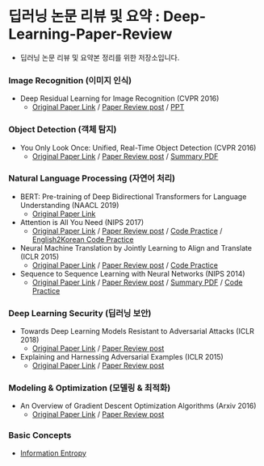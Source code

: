 # 딥러닝 논문 리뷰 및 요약 : Deep-Learning-Paper-Review

* 딥러닝 논문 리뷰 및 요약본 정리를 위한 저장소입니다.

### Image Recognition (이미지 인식)
* Deep Residual Learning for Image Recognition (CVPR 2016)
    * [Original Paper Link](https://arxiv.org/abs/1512.03385) / [Paper Review post](https://songsite123.tistory.com/62) / [PPT](https://github.com/Song-Joo-Young/Deep-Learning-Paper-Review/blob/main/PPT/ResNet%20Paper%20Review.pdf)
      
### Object Detection (객체 탐지)
* You Only Look Once: Unified, Real-Time Object Detection (CVPR 2016)
    * [Original Paper Link](https://arxiv.org/abs/1506.02640) / [Paper Review post](https://songsite123.tistory.com/64) / [Summary PDF](https://github.com/Song-Joo-Young/Deep-Learning-Paper-Review/blob/main/Summary%20PDF/Summary__You_Only_Look_Once__Unified__Real_Time_Object_Detection__CVPR_2016.pdf)

### Natural Language Processing (자연어 처리)
* BERT: Pre-training of Deep Bidirectional Transformers for Language Understanding (NAACL 2019)
     * [Original Paper Link](https://arxiv.org/pdf/1810.04805.pdf)
* Attention is All You Need (NIPS 2017)
    * [Original Paper Link](https://arxiv.org/pdf/1706.03762.pdf) / [Paper Review post](https://songsite123.tistory.com/76) / [Code Practice]() / [English2Korean Code Practice](https://github.com/Song-Joo-Young/Deep-Learning-Paper-Review/blob/main/Code%20Practice/Attention_is_All_You_Need_Tutorial_(English_to_Korean).ipynb)
* Neural Machine Translation by Jointly Learning to Align and Translate (ICLR 2015)
    * [Original Paper Link](https://arxiv.org/pdf/1409.0473.pdf) / [Paper Review post](https://songsite123.tistory.com/75) / [Code Practice](https://github.com/Song-Joo-Young/Deep-Learning-Paper-Review/blob/main/Code%20Practice/Neural_Machine_Translation_by_Jointly_Learning_to_Align_and_Translate.ipynb)
* Sequence to Sequence Learning with Neural Networks (NIPS 2014)
    * [Original Paper Link](https://arxiv.org/pdf/1409.3215.pdf) / [Paper Review post](https://songsite123.tistory.com/74) / [Summary PDF](https://github.com/Song-Joo-Young/Deep-Learning-Paper-Review/blob/main/Summary%20PDF/Summary__Sequence_to_Sequence_Learning_with_Neural_Networks__2014_NIPS_.pdf) / [Code Practice](https://github.com/Song-Joo-Young/Deep-Learning-Paper-Review/blob/main/Code%20Practice/Sequence_to_Sequence_Learning_with_Neural_Networks.ipynb)

### Deep Learning Security (딥러닝 보안)
* Towards Deep Learning Models Resistant to Adversarial Attacks (ICLR 2018)
   * [Original Paper Link](https://arxiv.org/abs/1706.06083) / [Paper Review post](https://songsite123.tistory.com/79) 
* Explaining and Harnessing Adversarial Examples (ICLR 2015)
   * [Original Paper Link](https://arxiv.org/abs/1412.6572) / [Paper Review post](https://songsite123.tistory.com/78)
     
### Modeling & Optimization (모델링 & 최적화)
* An Overview of Gradient Descent Optimization Algorithms (Arxiv 2016)
    * [Original Paper Link](https://arxiv.org/pdf/1609.04747.pdf) / [Paper Review post](https://songsite123.tistory.com/73)
 
### Basic Concepts
* [Information Entropy](https://songsite123.tistory.com/65)    
